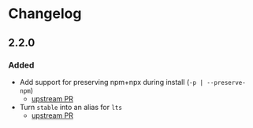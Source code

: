 # Changelog

<!-- markdownlint-disable MD024 -->

## 2.2.0

### Added

- Add support for preserving npm+npx during install (`-p | --preserve-npm`)
  - [upstream PR](https://github.com/tj/n/pull/513)
- Turn `stable` into an alias for `lts`
  - [upstream PR](https://github.com/tj/n/pull/467)
